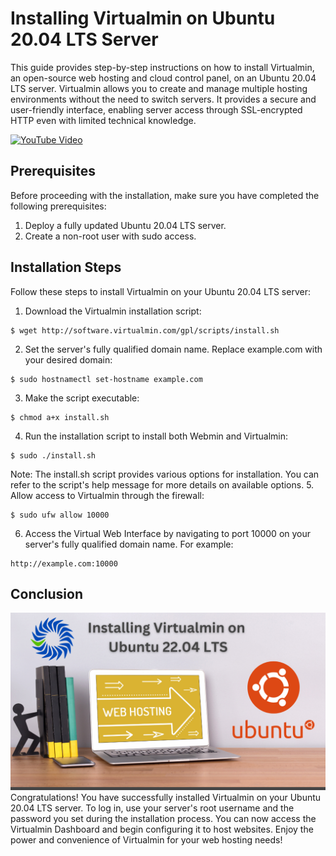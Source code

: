 # Installing Virtualmin on Ubuntu 20.04 LTS Server

This guide provides step-by-step instructions on how to install Virtualmin, an open-source web hosting and cloud control panel, on an Ubuntu 20.04 LTS server. Virtualmin allows you to create and manage multiple hosting environments without the need to switch servers. It provides a secure and user-friendly interface, enabling server access through SSL-encrypted HTTP even with limited technical knowledge.

[![YouTube Video](https://img.youtube.com/vi/G2ZvhXH1SLs/maxresdefault.jpg)](https://youtu.be/G2ZvhXH1SLs)

## Prerequisites

Before proceeding with the installation, make sure you have completed the following prerequisites:

1. Deploy a fully updated Ubuntu 20.04 LTS server.
2. Create a non-root user with sudo access.

## Installation Steps

Follow these steps to install Virtualmin on your Ubuntu 20.04 LTS server:

1. Download the Virtualmin installation script:

```
$ wget http://software.virtualmin.com/gpl/scripts/install.sh

```
2. Set the server's fully qualified domain name. Replace example.com with your desired domain:
```
$ sudo hostnamectl set-hostname example.com
```
3. Make the script executable:
```
$ chmod a+x install.sh
```
4. Run the installation script to install both Webmin and Virtualmin:
```
$ sudo ./install.sh
```
Note: The install.sh script provides various options for installation. You can refer to the script's help message for more details on available options.
5. Allow access to Virtualmin through the firewall:
```
$ sudo ufw allow 10000
```
6. Access the Virtual Web Interface by navigating to port 10000 on your server's fully qualified domain name. For example:
```
http://example.com:10000
```
## Conclusion
[![How to install Virtualmin / free hosting panel](https://github.com/khaleel-git/install-virtualmin-on-ubuntu-20-04/blob/master/Virtualmin%20github.png)](https://youtu.be/G2ZvhXH1SLs)
Congratulations! You have successfully installed Virtualmin on your Ubuntu 20.04 LTS server. To log in, use your server's root username and the password you set during the installation process. You can now access the Virtualmin Dashboard and begin configuring it to host websites. Enjoy the power and convenience of Virtualmin for your web hosting needs!

